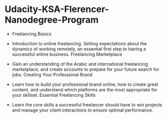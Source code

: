 # Udacity-KSA-Flerencer-Nanodegree-Program

- Freelancing Basics

- Introduction to online freelancing. Setting expectations about the dynamics of working remotely, an essential first step to having a successful online business.
Freelancing Marketplace

- Gain an understanding of the Arabic and international freelancing marketplace, and create accounts to prepare for your future search for jobs.
   Creating Your Professional Brand

- Learn how to build your professional brand online, how to create great content, and understand which platforms are the most appropriate for your skillset.
  Essential Freelancing Skills

- Learn the core skills a successful freelancer should have to win projects and manage your client interactions to ensure optimal performance.
